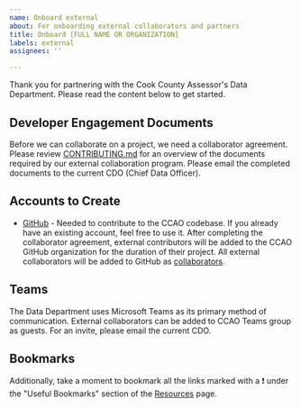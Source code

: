 ```yaml
---
name: Onboard external
about: For onboarding external collaborators and partners
title: Onboard [FULL NAME OR ORGANIZATION]
labels: external
assignees: ''

---
```


Thank you for partnering with the Cook County Assessor's Data Department. Please read the content below to get started.

## Developer Engagement Documents

Before we can collaborate on a project, we need a collaborator agreement. Please review [CONTRIBUTING.md](CONTRIBUTING.md) for an overview of the documents required by our external collaboration program. Please email the completed documents to the current CDO (Chief Data Officer).

## Accounts to Create

* [GitHub](https://github.com/) - Needed to contribute to the CCAO codebase. If you already have an existing account, feel free to use it. After completing the collaborator agreement, external contributors will be added to the CCAO GitHub organization for the duration of their project. All external collaborators will be added to GitHub as [collaborators](https://github.com/orgs/ccao-data/teams/collaborators).

## Teams

The Data Department uses Microsoft Teams as its primary method of communication. External collaborators can be added to CCAO Teams group as guests. For an invite, please email the current CDO.

## Bookmarks

Additionally, take a moment to bookmark all the links marked with a :exclamation: under the "Useful Bookmarks" section of the [Resources](https://github.com/ccao-data/wiki/blob/master/Handbook/Resources.md) page.
